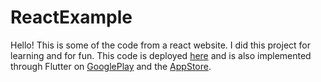 # ReactExample

Hello! This is some of the code from a react website. I did this project for learning and for fun. This code is deployed [here](https://animeway.us/) and is also implemented through Flutter on [GooglePlay](https://play.google.com/store/apps/details?id=com.cherryhana.animeway) and the [AppStore](https://apps.apple.com/ca/app/animeway-anime-guide/id6470202806). 
